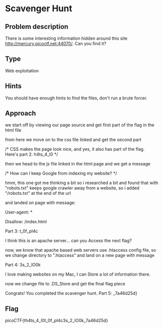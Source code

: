 
# Scavenger Hunt

## Problem description

There is some interesting information hidden around this site http://mercury.picoctf.net:44070/. Can you find it?

## Type

Web exploitation

## Hints

You should have enough hints to find the files, don't run a brute forcer.

## Approach

we start off by viewing our page source and get first part of the flag in the html file

<!-- Here's the first part of the flag: picoCTF{t -->

from here we move on to the css file linked and get the second part

/* CSS makes the page look nice, and yes, it also has part of the flag. Here's part 2: h4ts_4_l0 */

then we head to the js file linked in the html page and we get a message

/* How can I keep Google from indexing my website? */

hmm, this one got me thinking a bit so i researched a bit and found that with "robots.txt" keeps google crawler away from a website, so i added "/robots.txt" at the end of the url

and landed on page with message:

User-agent: *

Disallow: /index.html

Part 3: t_0f_pl4c

I think this is an apache server... can you Access the next flag?   

now, we know that apache based web servers use .htaccess config file, so we change directory to ".htaccess" and land on a new page with message

Part 4: 3s_2_lO0k

I love making websites on my Mac, I can Store a lot of information there.

now we change file to .DS_Store and get the final flag piece

Congrats! You completed the scavenger hunt. Part 5: _7a46d25d}

## Flag

picoCTF{th4ts_4_l0t_0f_pl4c3s_2_lO0k_7a46d25d}